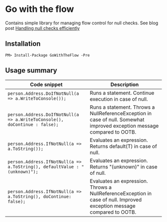 Go with the flow
=====================
Contains simple library for managing flow control for null checks.
See blog post [Handling null checks efficiently](http://www.kongsli.net/nblog/2013/09/17/handling-null-checks-efficiently/)

Installation
------------

	PM> Install-Package GoWithTheFlow -Pre

Usage summary
-------------

|Code snippet | Description |
|--- | --- |
|`person.Address.DoIfNotNull(a => a.WriteToConsole());`|	Runs a statement. Continue execution in case of null.|
|`person.Address.DoIfNotNull(a => a.WriteToConsole(), doContinue : false);`|	Runs a statement. Throws a NullReferenceException in case of null. Somewhat improved exception message compared to OOTB.|
|`person.Address.IfNotNull(a => a.ToString());`|	Evaluates an expression. Returns default(T) in case of null.|
|`person.Address.IfNotNull(a => a.ToString(), defaultValue : "(unknown)");`|	Evaluates an expression. Returns "(unknown)" in case of null.|
|`person.Address.IfNotNull(a => a.ToString(), doContinue: false);`|	Evaluates an expression. Throws a NullReferenceException in case of null. Improved exception message compared to OOTB.|

